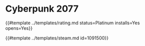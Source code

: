 # Cyberpunk 2077
<!-- script:Aliases [] -->

{{#template ../templates/rating.md status=Platinum installs=Yes opens=Yes}}

{{#template ../templates/steam.md id=1091500}}
